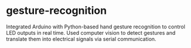 # gesture-recognition
Integrated Arduino with Python-based hand gesture recognition to control LED outputs in real time. Used computer vision to detect gestures and translate them into electrical signals via serial communication.

